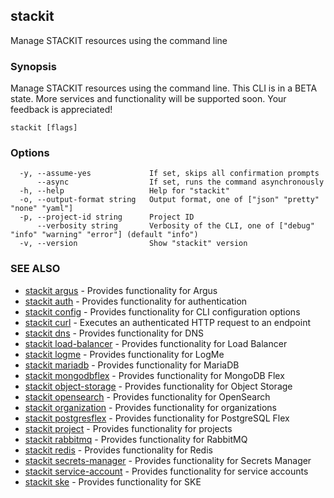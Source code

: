 ## stackit

Manage STACKIT resources using the command line

### Synopsis

Manage STACKIT resources using the command line.
This CLI is in a BETA state.
More services and functionality will be supported soon. Your feedback is appreciated!

```
stackit [flags]
```

### Options

```
  -y, --assume-yes             If set, skips all confirmation prompts
      --async                  If set, runs the command asynchronously
  -h, --help                   Help for "stackit"
  -o, --output-format string   Output format, one of ["json" "pretty" "none" "yaml"]
  -p, --project-id string      Project ID
      --verbosity string       Verbosity of the CLI, one of ["debug" "info" "warning" "error"] (default "info")
  -v, --version                Show "stackit" version
```

### SEE ALSO

* [stackit argus](./stackit_argus.md)	 - Provides functionality for Argus
* [stackit auth](./stackit_auth.md)	 - Provides functionality for authentication
* [stackit config](./stackit_config.md)	 - Provides functionality for CLI configuration options
* [stackit curl](./stackit_curl.md)	 - Executes an authenticated HTTP request to an endpoint
* [stackit dns](./stackit_dns.md)	 - Provides functionality for DNS
* [stackit load-balancer](./stackit_load-balancer.md)	 - Provides functionality for Load Balancer
* [stackit logme](./stackit_logme.md)	 - Provides functionality for LogMe
* [stackit mariadb](./stackit_mariadb.md)	 - Provides functionality for MariaDB
* [stackit mongodbflex](./stackit_mongodbflex.md)	 - Provides functionality for MongoDB Flex
* [stackit object-storage](./stackit_object-storage.md)	 - Provides functionality for Object Storage
* [stackit opensearch](./stackit_opensearch.md)	 - Provides functionality for OpenSearch
* [stackit organization](./stackit_organization.md)	 - Provides functionality for organizations
* [stackit postgresflex](./stackit_postgresflex.md)	 - Provides functionality for PostgreSQL Flex
* [stackit project](./stackit_project.md)	 - Provides functionality for projects
* [stackit rabbitmq](./stackit_rabbitmq.md)	 - Provides functionality for RabbitMQ
* [stackit redis](./stackit_redis.md)	 - Provides functionality for Redis
* [stackit secrets-manager](./stackit_secrets-manager.md)	 - Provides functionality for Secrets Manager
* [stackit service-account](./stackit_service-account.md)	 - Provides functionality for service accounts
* [stackit ske](./stackit_ske.md)	 - Provides functionality for SKE

